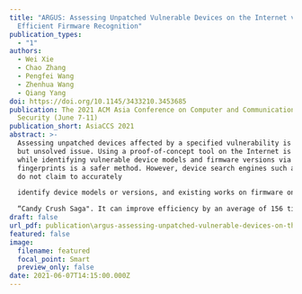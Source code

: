 ```yaml
---
title: "ARGUS: Assessing Unpatched Vulnerable Devices on the Internet via
  Efficient Firmware Recognition"
publication_types:
  - "1"
authors:
  - Wei Xie
  - Chao Zhang
  - Pengfei Wang
  - Zhenhua Wang
  - Qiang Yang
doi: https://doi.org/10.1145/3433210.3453685
publication: The 2021 ACM Asia Conference on Computer and Communications
  Security (June 7-11)
publication_short: AsiaCCS 2021
abstract: >-
  Assessing unpatched devices affected by a specified vulnerability is a vital
  but unsolved issue. Using a proof-of-concept tool on the Internet is illegal,
  while identifying vulnerable device models and firmware versions via
  fingerprints is a safer method. However, device search engines such as Shodan
  do not claim to accurately

  identify device models or versions, and existing works on firmware online recognition neglect the efficiency challenge of scanning redundant fingerprints. Consequently, this fingerprint-checking method has few real-world verifications on the Internet. We propose ARGUS, a simple but practical framework to identify device models and firmware versions. At its core is a heuristic fingerprint crush saga (FCS) scheme inspired by the phone game

  “Candy Crush Saga". It can improve efficiency by an average of 156 times compared to scanning fingerprints of all web files by default. This efficiency improvement enables us to widely assess the proportion of unpatched devices affected by 176 CVE vulnerabilities, which is 64.3% on average on the Internet. This result quantitatively proves that the majority of users do not periodically update device firmware.
draft: false
url_pdf: publication\argus-assessing-unpatched-vulnerable-devices-on-the-internet-via-efficient-firmware-recognition\argus.pdf
featured: false
image:
  filename: featured
  focal_point: Smart
  preview_only: false
date: 2021-06-07T14:15:00.000Z
---
```

